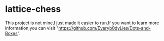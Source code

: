 # lattice-chess
This project is not mine,I just made it easier to run.If you want to learn more information,you can visit "https://github.com/Everyb0dyLies/Dots-and-Boxes".
